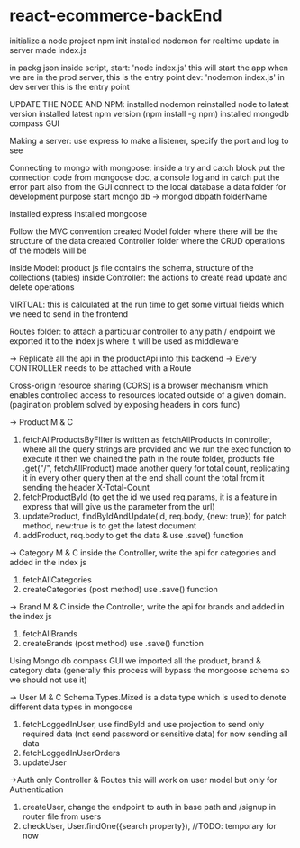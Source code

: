 # react-ecommerce-backEnd

initialize a node project npm init
installed nodemon for realtime update in server
made index.js

in packg json inside script, start: 'node index.js' this will start the app when we are in the prod server, this is the entry point
dev: 'nodemon index.js' in dev server this is the entry point

UPDATE THE NODE AND NPM:
installed nodemon
reinstalled node to latest version
installed latest npm version (npm install -g npm)
installed mongodb compass GUI

Making a server:
use express to make a listener, specify the port and log to see

Connecting to mongo with mongoose:
inside a try and catch block put the connection code from mongoose doc, a console log and in catch put the error part
also from the GUI connect to the local database
a data folder for development purpose
start mongo db -> mongod dbpath folderName

installed express
installed mongoose

Follow the MVC convention
created Model folder where there will be the structure of the data
created Controller folder where the CRUD operations of the models will be

inside Model: product js file contains the schema, structure of the collections (tables)
inside Controller: the actions to create read update and delete operations

VIRTUAL: this is calculated at the run time to get some virtual fields which we need to send in the frontend

Routes folder: to attach a particular controller to any path / endpoint
we exported it to the index js where it will be used as middleware

-> Replicate all the api in the productApi into this backend
-> Every CONTROLLER needs to be attached with a Route

Cross-origin resource sharing (CORS) is a browser mechanism which enables controlled access to resources located outside of a given domain. (pagination problem solved by exposing headers in cors func)

-> Product M & C

1. fetchAllProductsByFIlter is written as fetchAllProducts in controller, where all the query strings are provided and we run the exec function to execute it
   then we chained the path in the route folder, products file .get("/", fetchAllProduct)
   made another query for total count, replicating it in every other query then at the end shall count the total from it
   sending the header X-Total-Count
2. fetchProductById (to get the id we used req.params, it is a feature in express that will give us the parameter from the url)
3. updateProduct, findByIdAndUpdate(id, req.body, {new: true}) for patch method, new:true is to get the latest document
4. addProduct, req.body to get the data & use .save() function

-> Category M & C
inside the Controller, write the api for categories and added in the index js

1. fetchAllCategories
2. createCategories (post method) use .save() function

-> Brand M & C
inside the Controller, write the api for brands and added in the index js

1. fetchAllBrands
2. createBrands (post method) use .save() function

Using Mongo db compass GUI we imported all the product, brand & category data (generally this process will bypass the mongoose schema so we should not use it)

-> User M & C
Schema.Types.Mixed is a data type which is used to denote different data types in mongoose

1. fetchLoggedInUser, use findById and use projection to send only required data (not send password or sensitive data) for now sending all data
2. fetchLoggedInUserOrders
3. updateUser

->Auth only Controller & Routes
this will work on user model but only for Authentication

1. createUser, change the endpoint to auth in base path and /signup in router file from users
2. checkUser, User.findOne({search property}), //TODO: temporary for now
